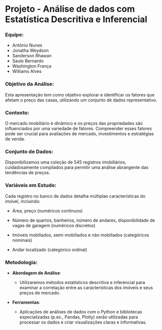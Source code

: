 # Projeto - Análise de dados com Estatística Descritiva e Inferencial

### Equipe:

- Antônio Nunes
- Jonatha Weydson
- Sanderson Rhawan
- Saulo Bernardo
- Washington França
- Williams Alves

### Objetivo da Análise:

Esta apresentação tem como objetivo explorar e identificar os fatores que afetam o preço das casas, utilizando um conjunto de dados representativo.

### Contexto:

O mercado imobiliário é dinâmico e os preços das propriedades são influenciados por uma variedade de fatores. Compreender esses fatores pode ser crucial para avaliações de mercado, investimentos e estratégias de venda.

### Conjunto de Dados:
Disponibilizamos uma coleção de 545 registros imobiliários, cuidadosamente compilados para permitir uma análise abrangente das tendências de preços.

### Variáveis em Estudo:

Cada registro no banco de dados detalha múltiplas características do imóvel, incluindo:

- Área, preço (numéricos contínuos)

- Número de quartos, banheiros, número de andares, disponibilidade de vagas de garagem (numéricos discretos)

- Imóveis mobiliados, semi-mobiliados e não mobiliados (categóricos nominais)

- Andar localizado (categórico ordinal)

### Metodologia:

- **Abordagem de Análise**:
	- Utilizaremos métodos estatísticos descritiva e inferencial para examinar a correlação entre as características dos imóveis e seus preços de mercado.

- **Ferramentas**:
	- Aplicações de análises de dados com o Python e bibliotecas especializadas (p.ex., Pandas, Plotly) serão utilizadas para processar os dados e criar visualizações claras e informativas.






